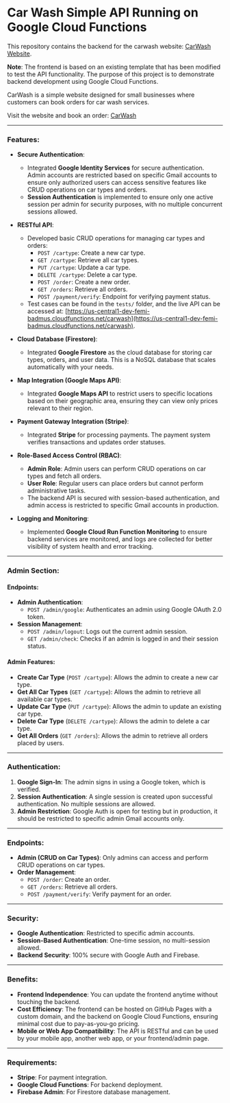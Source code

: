 
# Car Wash Simple API Running on Google Cloud Functions

This repository contains the backend for the carwash website: [CarWash Website](https://devfemibadmus.github.io/carwash/).

**Note**: The frontend is based on an existing template that has been modified to test the API functionality. The purpose of this project is to demonstrate backend development using Google Cloud Functions.

CarWash is a simple website designed for small businesses where customers can book orders for car wash services.

Visit the website and book an order: [CarWash](https://devfemibadmus.github.io/carwash/)

----------

### Features:

-   **Secure Authentication**:
    
    -   Integrated **Google Identity Services** for secure authentication. Admin accounts are restricted based on specific Gmail accounts to ensure only authorized users can access sensitive features like CRUD operations on car types and orders.
    -   **Session Authentication** is implemented to ensure only one active session per admin for security purposes, with no multiple concurrent sessions allowed.
-   **RESTful API**:
    -   Developed basic CRUD operations for managing car types and orders:
        -   `POST /cartype`: Create a new car type.
        -   `GET /cartype`: Retrieve all car types.
        -   `PUT /cartype`: Update a car type.
        -   `DELETE /cartype`: Delete a car type.
        -   `POST /order`: Create a new order.
        -   `GET /orders`: Retrieve all orders.
        -   `POST /payment/verify`: Endpoint for verifying payment status.
    - Test cases can be found in the `tests/` folder, and the live API can be accessed at: [https://us-central1-dev-femi-badmus.cloudfunctions.net/carwash](https://us-central1-dev-femi-badmus.cloudfunctions.net/carwash).
-   **Cloud Database (Firestore)**:
    
    -   Integrated **Google Firestore** as the cloud database for storing car types, orders, and user data. This is a NoSQL database that scales automatically with your needs.
-   **Map Integration (Google Maps API)**:
    
    -   Integrated **Google Maps API** to restrict users to specific locations based on their geographic area, ensuring they can view only prices relevant to their region.
-   **Payment Gateway Integration (Stripe)**:
    
    -   Integrated **Stripe** for processing payments. The payment system verifies transactions and updates order statuses.
-   **Role-Based Access Control (RBAC)**:
    
    -   **Admin Role**: Admin users can perform CRUD operations on car types and fetch all orders.
    -   **User Role**: Regular users can place orders but cannot perform administrative tasks.
    -   The backend API is secured with session-based authentication, and admin access is restricted to specific Gmail accounts in production.
-   **Logging and Monitoring**:
    
    -   Implemented **Google Cloud Run Function Monitoring** to ensure backend services are monitored, and logs are collected for better visibility of system health and error tracking.

----------

### Admin Section:

#### Endpoints:

-   **Admin Authentication**:
    -   `POST /admin/google`: Authenticates an admin using Google OAuth 2.0 token.
-   **Session Management**:
    -   `POST /admin/logout`: Logs out the current admin session.
    -   `GET /admin/check`: Checks if an admin is logged in and their session status.

#### Admin Features:

-   **Create Car Type** (`POST /cartype`): Allows the admin to create a new car type.
-   **Get All Car Types** (`GET /cartype`): Allows the admin to retrieve all available car types.
-   **Update Car Type** (`PUT /cartype`): Allows the admin to update an existing car type.
-   **Delete Car Type** (`DELETE /cartype`): Allows the admin to delete a car type.
-   **Get All Orders** (`GET /orders`): Allows the admin to retrieve all orders placed by users.

----------

### Authentication:

1.  **Google Sign-In**: The admin signs in using a Google token, which is verified.
2.  **Session Authentication**: A single session is created upon successful authentication. No multiple sessions are allowed.
3.  **Admin Restriction**: Google Auth is open for testing but in production, it should be restricted to specific admin Gmail accounts only.

----------

### Endpoints:

-   **Admin (CRUD on Car Types)**: Only admins can access and perform CRUD operations on car types.
-   **Order Management**:
    -   `POST /order`: Create an order.
    -   `GET /orders`: Retrieve all orders.
    -   `POST /payment/verify`: Verify payment for an order.

----------

### Security:

-   **Google Authentication**: Restricted to specific admin accounts.
-   **Session-Based Authentication**: One-time session, no multi-session allowed.
-   **Backend Security**: 100% secure with Google Auth and Firebase.

----------

### Benefits:

-   **Frontend Independence**: You can update the frontend anytime without touching the backend.
-   **Cost Efficiency**: The frontend can be hosted on GitHub Pages with a custom domain, and the backend on Google Cloud Functions, ensuring minimal cost due to pay-as-you-go pricing.
-   **Mobile or Web App Compatibility**: The API is RESTful and can be used by your mobile app, another web app, or your frontend/admin page.

----------

### Requirements:

-   **Stripe**: For payment integration.
-   **Google Cloud Functions**: For backend deployment.
-   **Firebase Admin**: For Firestore database management.
